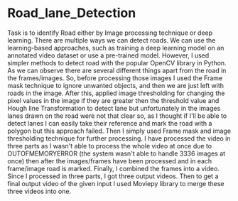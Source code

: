 # Road_lane_Detection
Task is to identify Road either by Image processing technique or deep learning. There are multiple ways we can detect roads. We can use the learning-based approaches, such as training a deep learning model on an annotated video dataset or use a pre-trained model. However, I used simpler methods to detect road with the popular OpenCV library in Python. As we can observe there are several different things apart from the road in the frames/images. So, before processing those images I used the Frame mask technique to ignore unwanted objects, and then we are just left with roads in the image. After this, applied image thresholding for changing the pixel values in the image if they are greater then the threshold value and Hough line Transformation to detect lane but unfortunately in the images lanes drawn on the road were not that clear so, as I thought if I'll be able to detect lanes I can easily take their reference and mark the road with a polygon but this approach failed. Then I simply used Frame mask and image thresholding technique for further processing. I have processed the video in three parts as I wasn't able to process the whole video at once due to OUTOFMEMORYERROR (the system wasn't able to handle 3336 images at once) then after the images/frames have been processed and in each frame/image road is marked. Finally, I combined the frames into a video. Since I processed in three parts, I got three output videos. Then to get a final output video of the given input I used Moviepy library to merge these three videos into one.
